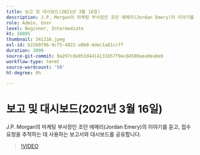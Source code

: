 ```yaml
---
title: 보고 및 대시보드(2021년 3월 16일)
description: J.P. Morgan의 마케팅 부사장인 조던 에메리(Jordan Emery)의 이야기를 듣고, 접수 요청을 추적하는 데 사용하는 보고서와 대시보드를 공유합니다.
role: Admin, User
level: Beginner, Intermediate
kt: 10005
thumbnail: 341216.jpeg
exl-id: b2260796-9cf5-4922-a0b0-4dec1a81ccff
duration: 3899
source-git-commit: 9a297cda953d4414131657f9ac84580aea0eabeb
workflow-type: tm+mt
source-wordcount: '50'
ht-degree: 0%

---
```


# 보고 및 대시보드(2021년 3월 16일)

J.P. Morgan의 마케팅 부사장인 조던 에메리(Jordan Emery)의 이야기를 듣고, 접수 요청을 추적하는 데 사용하는 보고서와 대시보드를 공유합니다.

>[!VIDEO](https://video.tv.adobe.com/v/341216/?quality=12&learn=on)
